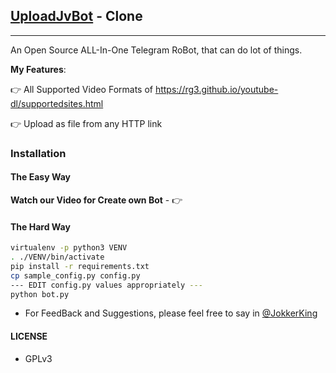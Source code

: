 ## [UploadJvBot](https://telegram.dog/upldjvbot) - Clone
---

An Open Source ALL-In-One Telegram RoBot, that can do lot of things.

**My Features**:

👉 All Supported Video Formats of https://rg3.github.io/youtube-dl/supportedsites.html

👉 Upload as file from any HTTP link

### Installation

#### The Easy Way

**Watch our Video for Create own Bot** - 👉 

#### The Hard Way

```sh
virtualenv -p python3 VENV
. ./VENV/bin/activate
pip install -r requirements.txt
cp sample_config.py config.py
--- EDIT config.py values appropriately ---
python bot.py
```
- For FeedBack and Suggestions, please feel free to say in [@JokkerKing](https://telegram.dog/Jokkerking)

#### LICENSE
- GPLv3

